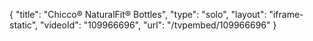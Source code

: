 {
    "title": "Chicco&reg; NaturalFit&reg; Bottles",
    "type": "solo",
    "layout": "iframe-static",
    "videoId": "109966696",
    "url": "\/tvpembed\/109966696"
}